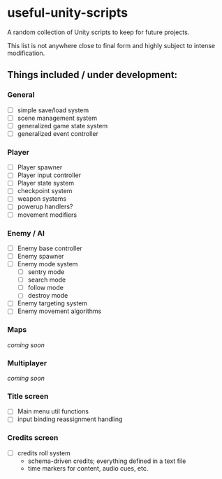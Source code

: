 # useful-unity-scripts

A random collection of Unity scripts to keep for future projects.

This list is not anywhere close to final form and highly subject to intense modification.

## Things included / under development:

### General

- [ ] simple save/load system
- [ ] scene management system
- [ ] generalized game state system
- [ ] generalized event controller

### Player

- [ ] Player spawner
- [ ] Player input controller
- [ ] Player state system
- [ ] checkpoint system
- [ ] weapon systems
- [ ] powerup handlers?
- [ ] movement modifiers

### Enemy / AI

- [ ] Enemy base controller
- [ ] Enemy spawner
- [ ] Enemy mode system
  - [ ] sentry mode
  - [ ] search mode
  - [ ] follow mode
  - [ ] destroy mode
- [ ] Enemy targeting system
- [ ] Enemy movement algorithms

### Maps

_coming soon_

### Multiplayer

_coming soon_

### Title screen

- [ ] Main menu util functions
- [ ] input binding reassignment handling

### Credits screen

- [ ] credits roll system
  - schema-driven credits; everything defined in a text file
  - time markers for content, audio cues, etc.
